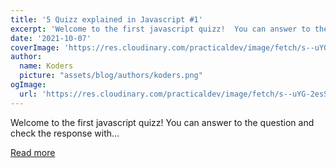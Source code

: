 ```yaml
---
title: '5 Quizz explained in Javascript #1'
excerpt: 'Welcome to the first javascript quizz!  You can answer to the question and check the response with...'
date: '2021-10-07'
coverImage: 'https://res.cloudinary.com/practicaldev/image/fetch/s--uYG-2esS--/c_imagga_scale,f_auto,fl_progressive,h_420,q_auto,w_1000/https://dev-to-uploads.s3.amazonaws.com/uploads/articles/x3yf11kamnetge2gj7ue.jpeg'
author:
  name: Koders
  picture: "assets/blog/authors/koders.png"
ogImage:
  url: 'https://res.cloudinary.com/practicaldev/image/fetch/s--uYG-2esS--/c_imagga_scale,f_auto,fl_progressive,h_420,q_auto,w_1000/https://dev-to-uploads.s3.amazonaws.com/uploads/articles/x3yf11kamnetge2gj7ue.jpeg'
---
```


Welcome to the first javascript quizz!  You can answer to the question and check the response with...

[Read more](https://dev.to/codeoz/5-quizz-explained-in-javascript-1-59hn)
